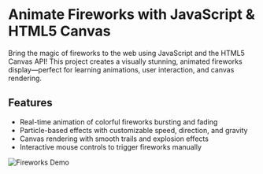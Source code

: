 # Animate Fireworks with JavaScript & HTML5 Canvas

Bring the magic of fireworks to the web using JavaScript and the HTML5 Canvas API! This project creates a visually stunning, animated fireworks display—perfect for learning animations, user interaction, and canvas rendering.

##  Features
- Real-time animation of colorful fireworks bursting and fading  
- Particle-based effects with customizable speed, direction, and gravity  
- Canvas rendering with smooth trails and explosion effects  
- Interactive mouse controls to trigger fireworks manually  

![Fireworks Demo]([https://user-images.githubusercontent.com/.../fireworks-demo.gif](https://github.com/AnanyaMMenon/Animated-Fireworks/blob/main/assets/Recording%202025-08-27%20203257.gif))
